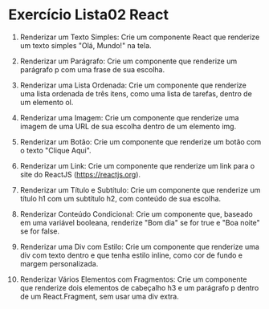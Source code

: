 # Exercício Lista02 React
 

1) Renderizar um Texto Simples: 
Crie um componente React que renderize um texto simples "Olá, Mundo!" na tela. 

2) Renderizar um Parágrafo: 
Crie um componente que renderize um parágrafo p com uma frase de sua escolha. 

3) Renderizar uma Lista Ordenada: 
Crie um componente que renderize uma lista ordenada de três itens, como uma lista de tarefas, dentro de um elemento ol. 

4) Renderizar uma Imagem: 
Crie um componente que renderize uma imagem de uma URL de sua escolha dentro de um elemento img. 

5) Renderizar um Botão: 
Crie um componente que renderize um botão com o texto "Clique Aqui". 

6) Renderizar um Link: 
Crie um componente que renderize um link <a> para o site do ReactJS (https://reactjs.org). 

7) Renderizar um Título e Subtítulo: 
Crie um componente que renderize um título h1 com um subtítulo h2, com conteúdo de sua escolha. 

8) Renderizar Conteúdo Condicional: 
Crie um componente que, baseado em uma variável booleana, renderize "Bom dia" se for true e "Boa noite" se for false. 

9) Renderizar uma Div com Estilo: 
Crie um componente que renderize uma div com texto dentro e que tenha estilo inline, como cor de fundo e margem personalizada. 

10) Renderizar Vários Elementos com Fragmentos: 
Crie um componente que renderize dois elementos de cabeçalho h3 e um parágrafo p dentro de um React.Fragment, sem usar uma div extra. 
